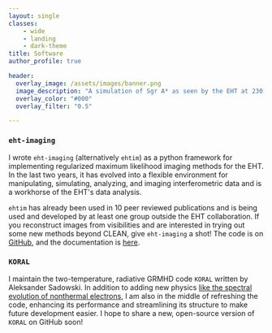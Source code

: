 ```yaml
---
layout: single
classes:
    - wide
    - landing
    - dark-theme
title: Software
author_profile: true

header:
  overlay_image: /assets/images/banner.png
  image_description: "A simulation of Sgr A* as seen by the EHT at 230 GHz" 
  overlay_color: "#000"
  overlay_filter: "0.5"

---
```

### `eht-imaging`

I wrote `eht-imaging` (alternatively `ehtim`) as a python framework for implementing regularized maximum likelihood imaging methods for the EHT. In the last two years, it has evolved into a flexible environment for manipulating, simulating, analyzing, and imaging interferometric data and is a workhorse of the EHT's data analysis.

`ehtim` has already been used in 10 peer reviewed publications and is being used and developed by at least one group outside the EHT collaboration. If you reconstruct images from visibilities and are interested in trying out some new methods beyond CLEAN, give `eht-imaging` a shot! The code is on [GitHub](https://github.com/achael/eht-imaging), and the documentation is [here](https://achael.github.io/eht-imaging/).

### `KORAL`

I maintain the two-temperature, radiative GRMHD code `KORAL` written by Aleksander Sadowski. In addition to adding new physics [like the spectral evolution of nonthermal electrons](https://arxiv.org/abs/1704.05092), I am also in the middle of refreshing the code, enhancing its performance and streamlining its structure to make future development easier. I hope to share a new, open-source version of `KORAL` on GitHub soon!
